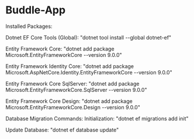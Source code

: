 # Buddle-App


Installed Packages:

Dotnet EF Core Tools (Global):
"dotnet tool install --global dotnet-ef"

Entity Framework Core:
"dotnet add package Microsoft.EntityFrameworkCore --version 9.0.0"

Entity Framework Identity Core:
"dotnet add package Microsoft.AspNetCore.Identity.EntityFrameworkCore --version 9.0.0"

Entity Framework Core SqlServer:
"dotnet add package Microsoft.EntityFrameworkCore.SqlServer --version 9.0.0"

Entity Framework Core Design:
"dotnet add package Microsoft.EntityFrameworkCore.Design --version 9.0.0"

Database Migration Commands:
Initialization:
"dotnet ef migrations add init"

Update Database:
"dotnet ef database update"
